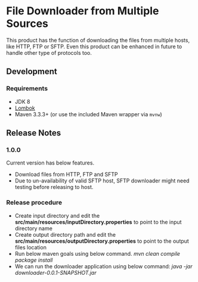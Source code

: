 File Downloader from Multiple Sources
============

This product has the function of downloading the files from multiple hosts, like HTTP, FTP or SFTP. Even this product can be enhanced in future to handle other type of protocols too.


Development
------

### Requirements

* JDK 8
* [Lombok](https://projectlombok.org/)
* Maven 3.3.3+ (or use the included Maven wrapper via `mvnw`)


Release Notes
------

### 1.0.0
  Current version has below features.
  * Download files from HTTP, FTP and SFTP
  * Due to un-availability of valid SFTP host, SFTP downloader might need testing before releasing to host.
  
### Release procedure
* Create input directory and edit the <b>src/main/resources/inputDirectory.properties</b> to point to the input directory name
* Create output directory path and edit the <b>src/main/resources/outputDirectory.properties</b> to point to the output files location
* Run below maven goals using below command.
<i>mvn clean compile package install</i>
* We can run the downloader application using below command: <i> java -jar downloader-0.0.1-SNAPSHOT.jar </i>
  